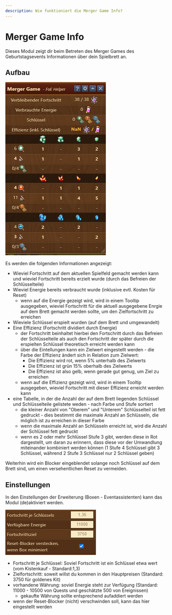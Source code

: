 ```yaml
---
description: Wie funktioniert die Merger Game Info?
---
```


# Merger Game Info

Dieses Modul zeigt dir beim Betreten des Merger Games des Geburtstagsevents Informationen über dein Spielbrett an.

## Aufbau

![Aufbau](./.images/mergergameinfo.png)

Es werden die folgenden Informationen angezeigt:

* Wieviel Fortschritt auf dem aktuellen Spielfeld gemacht werden kann und wieviel Fortschritt bereits erzielt wurde (durch das Befreien der Schlüsselteile)
* Wieviel Energie bereits verbraucht wurde (inklusive evtl. Kosten für Reset)
    * wenn auf die Energie gezeigt wird, wird in einem Tooltip ausgegeben, wieviel Fortschritt für die aktuell ausgegebene Enrgie auf dem Brett gemacht werden sollte, um den Zielfortschritt zu erreichen
* Wieviele Schlüssel erspielt wurden (auf dem Brett und umgewandelt)
* Eine Effizienz (Fortschritt dividiert durch Energie)
    * der Fortschritt beinhaltet hierbei den Fortschritt durch das Befreien der Schlüsselteile als auch den Fortschritt der später durch die erspielten Schlüssel theoretisch erreicht werden kann
    * über die Eintellungen kann ein Zielwert eingestellt werden - die Farbe der Effizienz ändert sich in Relation zum Zielwert:
        * Die Effizienz wird rot, wenn 5% unterhalb des Zielwerts
		* Die Effizienz ist grün 15% oberhalb des Zielwerts
		* Die Effizienz ist also gelb, wenn gerade gut genug, um Ziel zu erreichen
	* wenn auf die Effizienz gezeigt wird, wird in einem Tooltip ausgegeben, wieviel Fortschritt mit dieser Effizienz erreicht werden kann
* eine Tabelle, in der die Anzahl der auf dem Brett liegenden Schlüssel und Schlüsselteile gelistete weden - nach Farbe und Stufe sortiert
    * die kleiner Anzahl von "Oberem" und "Unterem" Schlüsselteil ist fett gedruckt - dies bestimmt die maximale Anzahl an Schlüsseln, die möglich ist zu erreichen in dieser Farbe
    * wenn die maximale Anzahl an Schlüsseln erreicht ist, wird die Anzahl der Schlüssel fett gedruckt
    * wenn es 2 oder mehr Schlüssel Stufe 3 gibt, werden diese in Rot dargestellt, um daran zu erinnern, dass diese vor der Umwandlung miteinander kombiniert werden können (1 Stufe 4 Schlüssel gibt 3 Schlüssel, während 2 Stufe 3 Schlüssel nur 2 Schlüssel geben)

Weiterhin wird ein Blocker eingeblendet solange noch Schlüssel auf dem Brett sind, um einen versehentlichen Reset zu vermeiden.	

## Einstellungen

In den Einstellungen der Erweiterung (Boxen - Eventassistenten) kann das Modul (de)aktiviert werden.

![Einstellungen](./.images/mergergamesettings.png)

* Fortschritt je Schlüssel: Soviel Fortschritt ist ein Schlüssel etwa wert (vom Kistenkauf - Standard:1,3)
* Zielfortschritt: soweit willst du kommen in den Hauptpreisen (Standard: 3750 für goldenes Kit)
* vorhandene Währung: soviel Energie steht zur Verfügung (Standard: 11000 - 10500 von Quests und geschätzte 500 von Ereignissen)
    * gekaufte Währung sollte entsprechend aufaddiert werden
* wenn der Reset-Blocker (nicht) verschwinden soll, kann das hier eingestellt werden
